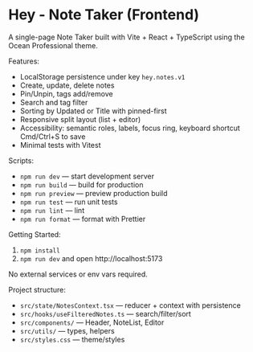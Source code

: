 # Hey - Note Taker (Frontend)

A single-page Note Taker built with Vite + React + TypeScript using the Ocean Professional theme.

Features:
- LocalStorage persistence under key `hey.notes.v1`
- Create, update, delete notes
- Pin/Unpin, tags add/remove
- Search and tag filter
- Sorting by Updated or Title with pinned-first
- Responsive split layout (list + editor)
- Accessibility: semantic roles, labels, focus ring, keyboard shortcut Cmd/Ctrl+S to save
- Minimal tests with Vitest

Scripts:
- `npm run dev` — start development server
- `npm run build` — build for production
- `npm run preview` — preview production build
- `npm run test` — run unit tests
- `npm run lint` — lint
- `npm run format` — format with Prettier

Getting Started:
1. `npm install`
2. `npm run dev` and open http://localhost:5173

No external services or env vars required.

Project structure:
- `src/state/NotesContext.tsx` — reducer + context with persistence
- `src/hooks/useFilteredNotes.ts` — search/filter/sort
- `src/components/` — Header, NoteList, Editor
- `src/utils/` — types, helpers
- `src/styles.css` — theme/styles
